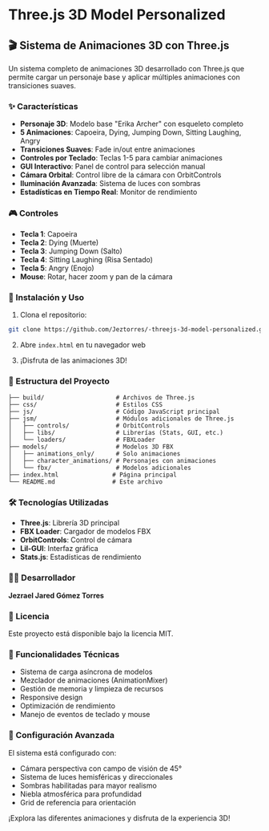 # Three.js 3D Model Personalized

## 🎬 Sistema de Animaciones 3D con Three.js

Un sistema completo de animaciones 3D desarrollado con Three.js que permite cargar un personaje base y aplicar múltiples animaciones con transiciones suaves.

### ✨ Características

- **Personaje 3D**: Modelo base "Erika Archer" con esqueleto completo
- **5 Animaciones**: Capoeira, Dying, Jumping Down, Sitting Laughing, Angry
- **Transiciones Suaves**: Fade in/out entre animaciones
- **Controles por Teclado**: Teclas 1-5 para cambiar animaciones
- **GUI Interactivo**: Panel de control para selección manual
- **Cámara Orbital**: Control libre de la cámara con OrbitControls
- **Iluminación Avanzada**: Sistema de luces con sombras
- **Estadísticas en Tiempo Real**: Monitor de rendimiento

### 🎮 Controles

- **Tecla 1**: Capoeira
- **Tecla 2**: Dying (Muerte)
- **Tecla 3**: Jumping Down (Salto)
- **Tecla 4**: Sitting Laughing (Risa Sentado)
- **Tecla 5**: Angry (Enojo)
- **Mouse**: Rotar, hacer zoom y pan de la cámara

### 🚀 Instalación y Uso

1. Clona el repositorio:
```bash
git clone https://github.com/Jeztorres/-threejs-3d-model-personalized.git
```

2. Abre `index.html` en tu navegador web

3. ¡Disfruta de las animaciones 3D!

### 📁 Estructura del Proyecto

```
├── build/                    # Archivos de Three.js
├── css/                      # Estilos CSS
├── js/                       # Código JavaScript principal
├── jsm/                      # Módulos adicionales de Three.js
│   ├── controls/             # OrbitControls
│   ├── libs/                 # Librerías (Stats, GUI, etc.)
│   └── loaders/              # FBXLoader
├── models/                   # Modelos 3D FBX
│   ├── animations_only/      # Solo animaciones
│   ├── character_animations/ # Personajes con animaciones
│   └── fbx/                  # Modelos adicionales
├── index.html               # Página principal
└── README.md                # Este archivo
```

### 🛠️ Tecnologías Utilizadas

- **Three.js**: Librería 3D principal
- **FBX Loader**: Cargador de modelos FBX
- **OrbitControls**: Control de cámara
- **Lil-GUI**: Interfaz gráfica
- **Stats.js**: Estadísticas de rendimiento

### 👨‍💻 Desarrollador

**Jezrael Jared Gómez Torres**

### 📝 Licencia

Este proyecto está disponible bajo la licencia MIT.

### 🎯 Funcionalidades Técnicas

- Sistema de carga asíncrona de modelos
- Mezclador de animaciones (AnimationMixer)
- Gestión de memoria y limpieza de recursos
- Responsive design
- Optimización de rendimiento
- Manejo de eventos de teclado y mouse

### 🔧 Configuración Avanzada

El sistema está configurado con:
- Cámara perspectiva con campo de visión de 45°
- Sistema de luces hemisféricas y direccionales
- Sombras habilitadas para mayor realismo
- Niebla atmosférica para profundidad
- Grid de referencia para orientación

¡Explora las diferentes animaciones y disfruta de la experiencia 3D!
